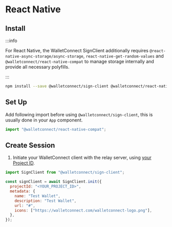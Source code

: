 # React Native

## Install

:::info

For React Native, the WalletConnect SignClient additionally requires `@react-native-async-storage/async-storage`, `react-native-get-random-values` and `@walletconnect/react-native-compat`
to manage storage internally and provide all necessary polyfills.

:::

```bash npm2yarn
npm install --save @walletconnect/sign-client @walletconnect/react-native-compat @react-native-async-storage/async-storage react-native-get-random-values
```

## Set Up

Add following import before using `@walletconnect/sign-client`, this is usually done in your `App` component.

```javascript
import "@walletconnect/react-native-compat";
```

## Create Session

1. Initiate your WalletConnect client with the relay server, using [your Project ID](../../advanced/relay-server.md).

```javascript
import SignClient from "@walletconnect/sign-client";

const signClient = await SignClient.init({
  projectId: "<YOUR_PROJECT_ID>",
  metadata: {
    name: "Test Wallet",
    description: "Test Wallet",
    url: "#",
    icons: ["https://walletconnect.com/walletconnect-logo.png"],
  },
});
```
